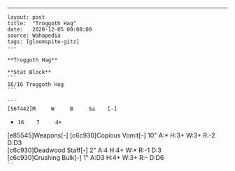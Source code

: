 ---
    layout: post
    title:  "Troggoth Hag"
    date:   2020-12-05 00:00:00
    source: Wahapedia
    tags: [gloomspite-gitz]
    ---
    
    **Troggoth Hag**
    
    **Stat Block**
    ```
    16/16 Troggoth Hag
    ```
    
    ```
    [56f442]M     W     B     Sa    [-]
*     16    7     4+    
[e85545]Weapons[-]
[c6c930]Copious Vomit[-]
10"    A:*    H:3+   W:3+   R:-2   D:D3  
[c6c930]Deadwood Staff[-]
2"     A:4    H:4+   W:*    R:-1   D:3   
[c6c930]Crushing Bulk[-]
1"     A:D3   H:4+   W:3+   R:-    D:D6  
    ```
    
    
    